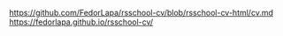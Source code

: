 https://github.com/FedorLapa/rsschool-cv/blob/rsschool-cv-html/cv.md
https://fedorlapa.github.io/rsschool-cv/
